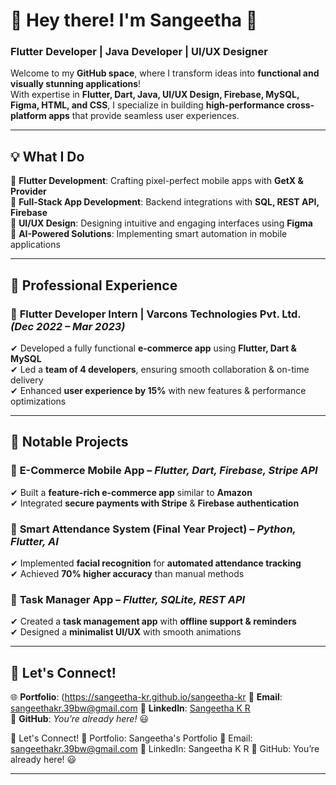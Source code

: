 # 🚀 Hey there! I'm Sangeetha 👋  
### **Flutter Developer | Java Developer | UI/UX Designer**  

Welcome to my **GitHub space**, where I transform ideas into **functional and visually stunning applications**!  
With expertise in **Flutter, Dart, Java, UI/UX Design, Firebase, MySQL, Figma, HTML, and CSS**, I specialize in building **high-performance cross-platform apps** that provide seamless user experiences.  

---

## **💡 What I Do**  
🔹 **Flutter Development**: Crafting pixel-perfect mobile apps with **GetX & Provider**  
📱 **Full-Stack App Development**: Backend integrations with **SQL, REST API, Firebase**  
🎨 **UI/UX Design**: Designing intuitive and engaging interfaces using **Figma**  
🚀 **AI-Powered Solutions**: Implementing smart automation in mobile applications  

---

## **💼 Professional Experience**  
### 🔹 **Flutter Developer Intern | Varcons Technologies Pvt. Ltd.** *(Dec 2022 – Mar 2023)*  
✔ Developed a fully functional **e-commerce app** using **Flutter, Dart & MySQL**  
✔ Led a **team of 4 developers**, ensuring smooth collaboration & on-time delivery  
✔ Enhanced **user experience by 15%** with new features & performance optimizations  

---

## **🚀 Notable Projects**  

### 📌 **E-Commerce Mobile App** – *Flutter, Dart, Firebase, Stripe API*  
✔ Built a **feature-rich e-commerce app** similar to **Amazon**  
✔ Integrated **secure payments with Stripe** & **Firebase authentication**  

### 📌 **Smart Attendance System (Final Year Project)** – *Python, Flutter, AI*  
✔ Implemented **facial recognition** for **automated attendance tracking**  
✔ Achieved **70% higher accuracy** than manual methods  

### 📌 **Task Manager App** – *Flutter, SQLite, REST API*  
✔ Created a **task management app** with **offline support & reminders**  
✔ Designed a **minimalist UI/UX** with smooth animations  

---

## **📌 Let's Connect!**  
🌐 **Portfolio**: (https://sangeetha-kr.github.io/sangeetha-kr
📩 **Email**: sangeethakr.39bw@gmail.com
💼 **LinkedIn**: [Sangeetha K R](https://www.linkedin.com/in/sangeetha-k-r/)  
🚀 **GitHub**: *You’re already here!* 😃  


📌 Let's Connect!
🔗 Portfolio: Sangeetha's Portfolio
📩 Email: sangeethakr.39bw@gmail.com
💼 LinkedIn: Sangeetha K R
🚀 GitHub: You’re already here! 😃


---
